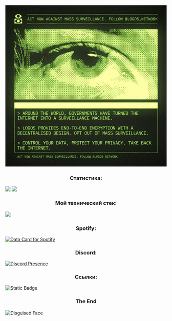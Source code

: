 <img src="static/0d70e590f16d9bd416cf73db4b41adcf.jpg" />
<h3 align="center">Статистика:</h3>
<img height=200 aling="center" src="https://github-readme-stats.vercel.app/api?username=ksan0ks&theme=merko&locale=ru&show_icons=true&border_radius=5.5&">
<img height=200 aling="center" src="https://github-readme-stats.vercel.app/api/top-langs?username=ksan0ks&theme=merko&locale=ru&show_icons=true&border_radius=5.5&size_weight=0.5&count_weight=0.5&langs_count=20">

<h3 align="center">Мой технический стек:</h3>
                                  
<img height=109 aling="center" src="https://skillicons.dev/icons?i=vscode,obsidian,md,materialui,js,html,css,bootstrap"/>

<h3 align="center">Spotify:</h3>

<a href="https://data-card-for-spotify.herokuapp.com/card?user_id=31wl35pghmdlf6nrllhnhebibkwu">
  <img src="https://data-card-for-spotify.herokuapp.com/api/card?user_id=31wl35pghmdlf6nrllhnhebibkwu" alt="Data Card for Spotify">
</a>
<h3 align="center">Discord:</h3>

[![Discord Presence](https://lanyard.cnrad.dev/api/1292500999264665656?idleMessage=Hello%20World&hideSpotify=false)](https://discord.com/users/1292500999264665656)

<h3 align="center">Ссылки:</h3>
<img alt="Static Badge" src="https://img.shields.io/badge/elemsocial-lol?style=for-the-badge&color=333&link=https%3A%2F%2Felemsocial.com%2Fe%2FBrawlStars">


<h3 align="center">The End</h3>

<img align="center" src="https://raw.githubusercontent.com/Tarikul-Islam-Anik/Telegram-Animated-Emojis/main/Smileys/Disguised%20Face.webp" alt="Disguised Face" width="200" height="200" />
